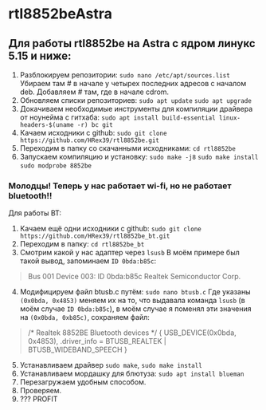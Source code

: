 # rtl8852beAstra
## Для работы rtl8852be на Astra с ядром линукс 5.15 и ниже:
1. Разблокируем репозитории: 
```sudo nano /etc/apt/sources.list```
Убираем там # в начале у четырех последних адресов с началом deb.
Добавляем # там, где в начале cdrom.
2. Обновляем списки репозиториев: 
```sudo apt update```
```sudo apt upgrade```
3. Докачиваем необходимые инструменты для компиляции драйвера от ноунейма с гитхаба: 
```sudo apt install build-essential linux-headers-$(uname -r) bc git```
4. Качаем исходники с github: 
```sudo git clone https://github.com/HRex39/rtl8852be.git```
5. Переходим в папку со скачанными исходниками:
```cd rtl8852be```
6. Запускаем компиляцию и установку: 
```sudo make -j8```
```sudo make install```
```sudo modprobe 8852be```

### Молодцы! Теперь у нас работает wi-fi, но не работает bluetooth!!

Для работы BT:
1. Качаем ещё одни исходники с github: 
```sudo git clone https://github.com/HRex39/rtl8852be_bt.git```
2. Переходим в папку: 
```cd rtl8852be_bt```
3. Смотрим какой у нас адаптер через ```lsusb``` В моём примере был такой вывод, запоминаем ```ID 0bda:b85c```:
> Bus 001 Device 003: ID 0bda:b85c Realtek Semiconductor Corp.
4. Модифицируем файл btusb.c путём: 
```sudo nano btusb.c```
Где указаны ```(0x0bda, 0x4853)``` меняем их на то, что выдавала команда ```lsusb```  (в моём случае ```ID 0bda:b85c```), в моём случае я поменял эти значения на ```(0x0bda, 0xb85c)```, сохраняем файл:
>/* Realtek 8852BE Bluetooth devices */
{ USB_DEVICE(0x0bda, 0x4853), .driver_info = BTUSB_REALTEK |
               BTUSB_WIDEBAND_SPEECH }
5. Устанавливаем драйвер ```sudo make```, ```sudo make install```
6. Устанавливаем мордашку для блютуза: ```sudo apt install blueman```
7. Перезагружаем удобным способом.
8. Проверяем.
9. ??? PROFIT
